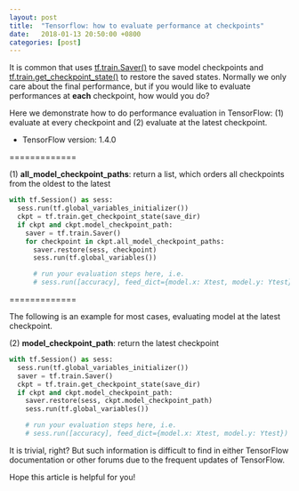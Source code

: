 ```yaml
---
layout: post
title:  "Tensorflow: how to evaluate performance at checkpoints"
date:   2018-01-13 20:50:00 +0800
categories: [post]
---
```


 
It is common that uses [tf.train.Saver()](https://www.tensorflow.org/api_docs/python/tf/train/Saver) to save model checkpoints and [tf.train.get_checkpoint_state()](https://www.tensorflow.org/api_docs/python/tf/train/get_checkpoint_state) to restore the saved states. Normally we only care about the final performance, but if you would like to evaluate performances at **each** checkpoint, how would you do?

Here we demonstrate how to do performance evaluation in TensorFlow: (1) evaluate at every checkpoint and (2) evaluate at the latest checkpoint.

- TensorFlow version: 1.4.0

=============

(1) **all_model_checkpoint_paths**: return a list, which orders all checkpoints from the oldest to the latest

```python
with tf.Session() as sess:
  sess.run(tf.global_variables_initializer())
  ckpt = tf.train.get_checkpoint_state(save_dir)
  if ckpt and ckpt.model_checkpoint_path:
    saver = tf.train.Saver()
    for checkpoint in ckpt.all_model_checkpoint_paths:
      saver.restore(sess, checkpoint)
      sess.run(tf.global_variables())

      # run your evaluation steps here, i.e.
      # sess.run([accuracy], feed_dict={model.x: Xtest, model.y: Ytest})
```

=============

The following is an example for most cases, evaluating model at the latest checkpoint.

(2) **model_checkpoint_path**: return the latest checkpoint

```python
with tf.Session() as sess:
  sess.run(tf.global_variables_initializer())
  saver = tf.train.Saver()
  ckpt = tf.train.get_checkpoint_state(save_dir)
  if ckpt and ckpt.model_checkpoint_path:
    saver.restore(sess, ckpt.model_checkpoint_path)
    sess.run(tf.global_variables())

    # run your evaluation steps here, i.e.
    # sess.run([accuracy], feed_dict={model.x: Xtest, model.y: Ytest})
```

It is trivial, right? But such information is difficult to find in either TensorFlow documentation or other forums due to the frequent updates of TensorFlow.

Hope this article is helpful for you!

